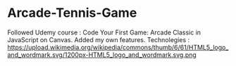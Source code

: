# Arcade-Tennis-Game
Followed Udemy course : Code Your First Game: Arcade Classic in JavaScript on Canvas.
Added my own features.
Technolegies : 
https://upload.wikimedia.org/wikipedia/commons/thumb/6/61/HTML5_logo_and_wordmark.svg/1200px-HTML5_logo_and_wordmark.svg.png
